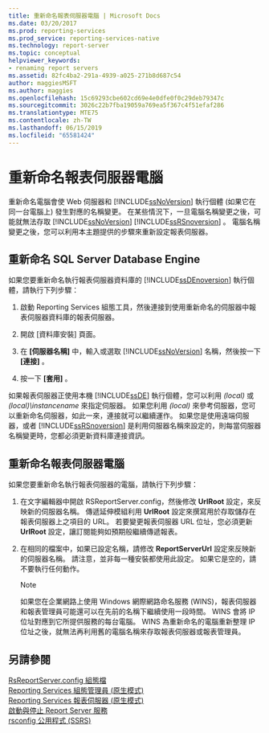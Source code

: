 ```yaml
---
title: 重新命名報表伺服器電腦 | Microsoft Docs
ms.date: 03/20/2017
ms.prod: reporting-services
ms.prod_service: reporting-services-native
ms.technology: report-server
ms.topic: conceptual
helpviewer_keywords:
- renaming report servers
ms.assetid: 82fc4ba2-291a-4939-a025-271b8d687c54
author: maggiesMSFT
ms.author: maggies
ms.openlocfilehash: 15c69293cbe602cd69e4e0dfe0f0c29deb79347c
ms.sourcegitcommit: 3026c22b7fba19059a769ea5f367c4f51efaf286
ms.translationtype: MTE75
ms.contentlocale: zh-TW
ms.lasthandoff: 06/15/2019
ms.locfileid: "65581424"
---
```

# <a name="rename-a-report-server-computer"></a>重新命名報表伺服器電腦
  重新命名電腦會使 Web 伺服器和 [!INCLUDE[ssNoVersion](../../includes/ssnoversion-md.md)] 執行個體 (如果它在同一台電腦上) 發生對應的名稱變更。 在某些情況下，一旦電腦名稱變更之後，可能就無法存取 [!INCLUDE[ssNoVersion](../../includes/ssnoversion-md.md)] [!INCLUDE[ssRSnoversion](../../includes/ssrsnoversion-md.md)] 。 電腦名稱變更之後，您可以利用本主題提供的步驟來重新設定報表伺服器。  
  
## <a name="renaming-a-sql-server-database-engine"></a>重新命名 SQL Server Database Engine  
 如果您要重新命名執行報表伺服器資料庫的  [!INCLUDE[ssDEnoversion](../../includes/ssdenoversion-md.md)] 執行個體，請執行下列步驟：  
  
1.  啟動 Reporting Services 組態工具，然後連接到使用重新命名的伺服器中報表伺服器資料庫的報表伺服器。  
  
2.  開啟 [資料庫安裝] 頁面。  
  
3.  在 **[伺服器名稱]** 中，輸入或選取 [!INCLUDE[ssNoVersion](../../includes/ssnoversion-md.md)] 名稱，然後按一下 **[連接]** 。  
  
4.  按一下 **[套用]** 。  
  
 如果報表伺服器正使用本機 [!INCLUDE[ssDE](../../includes/ssde-md.md)] 執行個體，您可以利用 *(local)* 或 *(local)\instancename* 來指定伺服器。 如果您利用 *(local)* 來參考伺服器，您可以重新命名伺服器，如此一來，連接就可以繼續運作。 如果您是使用遠端伺服器，或者 [!INCLUDE[ssRSnoversion](../../includes/ssrsnoversion-md.md)] 是利用伺服器名稱來設定的，則每當伺服器名稱變更時，您都必須更新資料庫連接資訊。  
  
## <a name="renaming-a-report-server-computer"></a>重新命名報表伺服器電腦  
 如果您要重新命名執行報表伺服器的電腦，請執行下列步驟：  
  
1.  在文字編輯器中開啟 RSReportServer.config，然後修改 **UrlRoot** 設定，來反映新的伺服器名稱。 傳遞延伸模組利用 **UrlRoot** 設定來撰寫用於存取儲存在報表伺服器上之項目的 URL。 若要變更報表伺服器 URL 位址，您必須更新 **UrlRoot** 設定，讓訂閱能夠如預期般繼續傳遞報表。  
  
2.  在相同的檔案中，如果已設定名稱，請修改 **ReportServerUrl** 設定來反映新的伺服器名稱。 請注意，並非每一種安裝都使用此設定。 如果它是空的，請不要執行任何動作。  
  
    > [!NOTE]  
    >  如果您在企業網路上使用 Windows 網際網路命名服務 (WINS)，報表伺服器和報表管理員可能還可以在先前的名稱下繼續使用一段時間。 WINS 會將 IP 位址對應到它所提供服務的每台電腦。 WINS 為重新命名的電腦重新整理 IP 位址之後，就無法再利用舊的電腦名稱來存取報表伺服器或報表管理員。  
  
## <a name="see-also"></a>另請參閱  
 [RsReportServer.config 組態檔](../../reporting-services/report-server/rsreportserver-config-configuration-file.md)   
 [Reporting Services 組態管理員 &#40;原生模式&#41;](../../reporting-services/install-windows/reporting-services-configuration-manager-native-mode.md)   
 [Reporting Services 報表伺服器 &#40;原生模式&#41;](../../reporting-services/report-server/reporting-services-report-server-native-mode.md)   
 [啟動與停止 Report Server 服務](../../reporting-services/report-server/start-and-stop-the-report-server-service.md)   
 [rsconfig 公用程式 &#40;SSRS&#41;](../../reporting-services/tools/rsconfig-utility-ssrs.md)  
  
  

